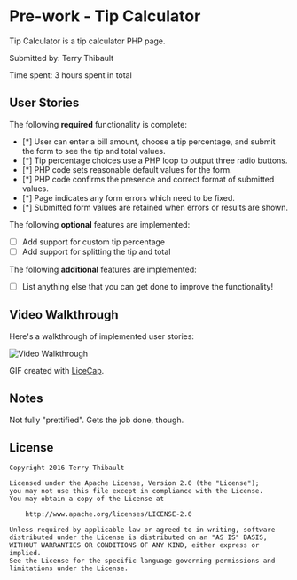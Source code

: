 # Pre-work - Tip Calculator

Tip Calculator is a tip calculator PHP page.

Submitted by: Terry Thibault

Time spent: 3 hours spent in total

## User Stories

The following **required** functionality is complete:
* [*] User can enter a bill amount, choose a tip percentage, and submit the form to see the tip and total values.
* [*] Tip percentage choices use a PHP loop to output three radio buttons.
* [*] PHP code sets reasonable default values for the form.
* [*] PHP code confirms the presence and correct format of submitted values.
* [*] Page indicates any form errors which need to be fixed.
* [*] Submitted form values are retained when errors or results are shown.

The following **optional** features are implemented:
* [ ] Add support for custom tip percentage
* [ ] Add support for splitting the tip and total

The following **additional** features are implemented:

* [ ] List anything else that you can get done to improve the functionality!

## Video Walkthrough

Here's a walkthrough of implemented user stories:

<img src='http://imgur.com/NgcsLrS' title='Video Walkthrough' width='' alt='Video Walkthrough' />

GIF created with [LiceCap](http://www.cockos.com/licecap/).

## Notes

Not fully "prettified". Gets the job done, though.

## License

    Copyright 2016 Terry Thibault

    Licensed under the Apache License, Version 2.0 (the "License");
    you may not use this file except in compliance with the License.
    You may obtain a copy of the License at

        http://www.apache.org/licenses/LICENSE-2.0

    Unless required by applicable law or agreed to in writing, software
    distributed under the License is distributed on an "AS IS" BASIS,
    WITHOUT WARRANTIES OR CONDITIONS OF ANY KIND, either express or implied.
    See the License for the specific language governing permissions and
    limitations under the License.
